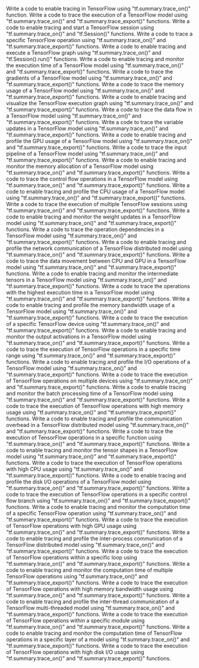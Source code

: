 Write a code to enable tracing in TensorFlow using "tf.summary.trace_on()" function.
Write a code to trace the execution of a TensorFlow model using "tf.summary.trace_on()" and "tf.summary.trace_export()" functions.
Write a code to enable tracing and start a TensorFlow session using "tf.summary.trace_on()" and "tf.Session()" functions.
Write a code to trace a specific TensorFlow operation using "tf.summary.trace_on()" and "tf.summary.trace_export()" functions.
Write a code to enable tracing and execute a TensorFlow graph using "tf.summary.trace_on()" and "tf.Session().run()" functions.
Write a code to enable tracing and monitor the execution time of a TensorFlow model using "tf.summary.trace_on()" and "tf.summary.trace_export()" functions.
Write a code to trace the gradients of a TensorFlow model using "tf.summary.trace_on()" and "tf.summary.trace_export()" functions.
Write a code to trace the memory usage of a TensorFlow model using "tf.summary.trace_on()" and "tf.summary.trace_export()" functions.
Write a code to enable tracing and visualize the TensorFlow execution graph using "tf.summary.trace_on()" and "tf.summary.trace_export()" functions.
Write a code to trace the data flow in a TensorFlow model using "tf.summary.trace_on()" and "tf.summary.trace_export()" functions.
Write a code to trace the variable updates in a TensorFlow model using "tf.summary.trace_on()" and "tf.summary.trace_export()" functions.
Write a code to enable tracing and profile the GPU usage of a TensorFlow model using "tf.summary.trace_on()" and "tf.summary.trace_export()" functions.
Write a code to trace the input pipeline of a TensorFlow model using "tf.summary.trace_on()" and "tf.summary.trace_export()" functions.
Write a code to enable tracing and monitor the memory allocation of a TensorFlow model using "tf.summary.trace_on()" and "tf.summary.trace_export()" functions.
Write a code to trace the control flow operations in a TensorFlow model using "tf.summary.trace_on()" and "tf.summary.trace_export()" functions.
Write a code to enable tracing and profile the CPU usage of a TensorFlow model using "tf.summary.trace_on()" and "tf.summary.trace_export()" functions.
Write a code to trace the execution of multiple TensorFlow sessions using "tf.summary.trace_on()" and "tf.summary.trace_export()" functions.
Write a code to enable tracing and monitor the weight updates in a TensorFlow model using "tf.summary.trace_on()" and "tf.summary.trace_export()" functions.
Write a code to trace the operation dependencies in a TensorFlow model using "tf.summary.trace_on()" and "tf.summary.trace_export()" functions.
Write a code to enable tracing and profile the network communication of a TensorFlow distributed model using "tf.summary.trace_on()" and "tf.summary.trace_export()" functions.
Write a code to trace the data movement between CPU and GPU in a TensorFlow model using "tf.summary.trace_on()" and "tf.summary.trace_export()" functions.
Write a code to enable tracing and monitor the intermediate tensors in a TensorFlow model using "tf.summary.trace_on()" and "tf.summary.trace_export()" functions.
Write a code to trace the operations with the highest execution time in a TensorFlow model using "tf.summary.trace_on()" and "tf.summary.trace_export()" functions.
Write a code to enable tracing and profile the memory bandwidth usage of a TensorFlow model using "tf.summary.trace_on()" and "tf.summary.trace_export()" functions.
Write a code to trace the execution of a specific TensorFlow device using "tf.summary.trace_on()" and "tf.summary.trace_export()" functions.
Write a code to enable tracing and monitor the output activations in a TensorFlow model using "tf.summary.trace_on()" and "tf.summary.trace_export()" functions.
Write a code to trace the execution of TensorFlow operations in a specific time range using "tf.summary.trace_on()" and "tf.summary.trace_export()" functions.
Write a code to enable tracing and profile the I/O operations of a TensorFlow model using "tf.summary.trace_on()" and "tf.summary.trace_export()" functions.
Write a code to trace the execution of TensorFlow operations on multiple devices using "tf.summary.trace_on()" and "tf.summary.trace_export()" functions.
Write a code to enable tracing and monitor the batch processing time of a TensorFlow model using "tf.summary.trace_on()" and "tf.summary.trace_export()" functions.
Write a code to trace the execution of TensorFlow operations with high memory usage using "tf.summary.trace_on()" and "tf.summary.trace_export()" functions.
Write a code to enable tracing and profile the communication overhead in a TensorFlow distributed model using "tf.summary.trace_on()" and "tf.summary.trace_export()" functions.
Write a code to trace the execution of TensorFlow operations in a specific function using "tf.summary.trace_on()" and "tf.summary.trace_export()" functions.
Write a code to enable tracing and monitor the tensor shapes in a TensorFlow model using "tf.summary.trace_on()" and "tf.summary.trace_export()" functions.
Write a code to trace the execution of TensorFlow operations with high CPU usage using "tf.summary.trace_on()" and "tf.summary.trace_export()" functions.
Write a code to enable tracing and profile the disk I/O operations of a TensorFlow model using "tf.summary.trace_on()" and "tf.summary.trace_export()" functions.
Write a code to trace the execution of TensorFlow operations in a specific control flow branch using "tf.summary.trace_on()" and "tf.summary.trace_export()" functions.
Write a code to enable tracing and monitor the computation time of a specific TensorFlow operation using "tf.summary.trace_on()" and "tf.summary.trace_export()" functions.
Write a code to trace the execution of TensorFlow operations with high GPU usage using "tf.summary.trace_on()" and "tf.summary.trace_export()" functions.
Write a code to enable tracing and profile the inter-process communication of a TensorFlow distributed model using "tf.summary.trace_on()" and "tf.summary.trace_export()" functions.
Write a code to trace the execution of TensorFlow operations within a specific loop using "tf.summary.trace_on()" and "tf.summary.trace_export()" functions.
Write a code to enable tracing and monitor the computation time of multiple TensorFlow operations using "tf.summary.trace_on()" and "tf.summary.trace_export()" functions.
Write a code to trace the execution of TensorFlow operations with high memory bandwidth usage using "tf.summary.trace_on()" and "tf.summary.trace_export()" functions.
Write a code to enable tracing and profile the inter-thread communication of a TensorFlow multi-threaded model using "tf.summary.trace_on()" and "tf.summary.trace_export()" functions.
Write a code to trace the execution of TensorFlow operations within a specific module using "tf.summary.trace_on()" and "tf.summary.trace_export()" functions.
Write a code to enable tracing and monitor the computation time of TensorFlow operations in a specific layer of a model using "tf.summary.trace_on()" and "tf.summary.trace_export()" functions.
Write a code to trace the execution of TensorFlow operations with high disk I/O usage using "tf.summary.trace_on()" and "tf.summary.trace_export()" functions.